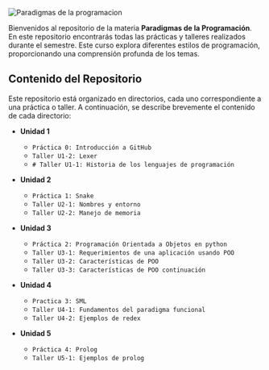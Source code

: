 
![Paradigmas de la programacion](https://github.com/LizBarrios/Paradigmas-de-la-programacion-941/assets/141792789/9f028590-7346-48f0-be6c-2124fd00de6e)

Bienvenidos al repositorio de la materia **Paradigmas de la Programación**. En este repositorio encontrarás todas las prácticas y talleres realizados durante el semestre. Este curso explora diferentes estilos de programación, proporcionando una comprensión profunda de los temas.

## Contenido del Repositorio

Este repositorio está organizado en directorios, cada uno correspondiente a una práctica o taller. A continuación, se describe brevemente el contenido de cada directorio:
- **Unidad 1**
    - `Práctica 0: Introducción a GitHub`
    - `Taller U1-2: Lexer`
    - `# Taller U1-1: Historia de los lenguajes de programación`
- **Unidad 2**
    - `Práctica 1: Snake`
    - `Taller U2-1: Nombres y entorno`
    - `Taller U2-2: Manejo de memoria`

- **Unidad 3**
    - `Práctica 2: Programación Orientada a Objetos en python`
    - `Taller U3-1: Requerimientos de una aplicación usando POO`
    - `Taller U3-2: Características de POO`
    - `Taller U3-3: Características de POO continuación`

- **Unidad 4**
    - `Practica 3: SML`
    - `Taller U4-1: Fundamentos del paradigma funcional`
    - `Taller U4-2: Ejemplos de redex`

- **Unidad 5**
    - `Práctica 4: Prolog`
    - `Taller U5-1: Ejemplos de prolog`
